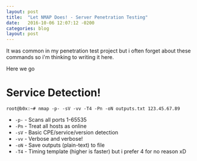 ```yaml
---
layout: post
title:  "Let NMAP Does! - Server Penetration Testing"
date:   2016-10-06 12:07:12 -0200
categories: blog
layout: post
---
```


It was common in my penetration test project but i often forget about these commands so i'm thinking to writing it here.

Here we go

# Service Detection!

```
root@b0x:~# nmap -p- -sV -vv -T4 -Pn -oN outputs.txt 123.45.67.89
```

- `-p-` - Scans all ports 1-65535 
- `-Pn` - Treat all hosts as online
- `-sV` - Basic CPE/service/version detection
- `-vv` - Verbose and verbose!
- `-oN` - Save outputs (plain-text) to file
- `-T4` - Timing template (higher is faster) but i prefer 4 for no reason xD

